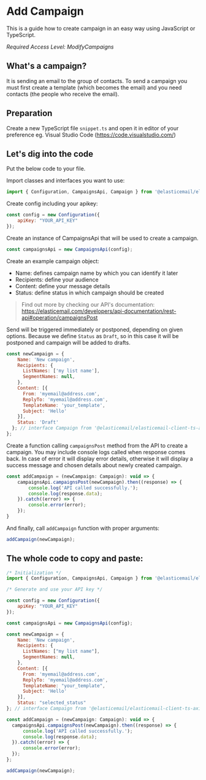 # Add Campaign

This is a guide how to create campaign in an easy way using JavaScript or TypeScript.

*Required Access Level: ModifyCampaigns*

## What's a campaign?
It is sending an email to the group of contacts. To send a campaign you must first create a template (which becomes the email) and you need contacts (the people who receive the email).

## Preparation
Create a new TypeScript file `snippet.ts` and open it in editor of your preference eg. Visual Studio Code (https://code.visualstudio.com/)

## Let's dig into the code

Put the below code to your file.

Import classes and interfaces you want to use:

```javascript
import { Configuration, CampaignsApi, Campaign } from '@elasticemail/elasticemail-client-ts-axios';
```

Create config including your apikey: 

```javascript
const config = new Configuration({
    apiKey: "YOUR_API_KEY"
});
```

Create an instance of CampaignsApi that will be used to create a campaign.

```javascript
const campaignsApi = new CampaignsApi(config);
```

Create an example campaign object:
- Name: defines campaign name by which you can identify it later
- Recipients: define your audience
- Content: define your message details
- Status: define status in which campaign should be created

> Find out more by checking our API's documentation: https://elasticemail.com/developers/api-documentation/rest-api#operation/campaignsPost

Send will be triggered immediately or postponed, depending on given options. 
Because we define `Status` as `Draft`, so in this case it will be postponed and campaign will be added to drafts.


```javascript
const newCampaign = {
    Name: 'New campaign',
    Recipients: {
      ListNames: ['my list name'],
      SegmentNames: null,
    },
    Content: [{
      From: 'myemail@address.com',
      ReplyTo: 'myemail@address.com',
      TemplateName: 'your_template',
      Subject: 'Hello'
    }],
    Status: 'Draft'
  }; // interface Campaign from '@elasticemail/elasticemail-client-ts-axios'
};
```

Create a function calling `campaignsPost` method from the API to create a campaign. You may include console logs called when response comes back.
In case of error it will display error details, otherwise it will display a success message and chosen details about newly created campaign.

```javascript
const addCampaign = (newCampaign: Campaign): void => {
    campaignsApi.campaignsPost(newCampaign).then((response) => {
        console.log('API called successfully.');
        console.log(response.data);
    }).catch((error) => {
        console.error(error);
    });
}
```

And finally, call `addCampaign` function with proper arguments: 

```javascript
addCampaign(newCampaign);
```


## The whole code to copy and paste:

```javascript
/* Initialization */
import { Configuration, CampaignsApi, Campaign } from '@elasticemail/elasticemail-client-ts-axios';

/* Generate and use your API key */

const config = new Configuration({
    apiKey: "YOUR_API_KEY"
});

const campaignsApi = new CampaignsApi(config);

const newCampaign = {
    Name: 'New campaign',
    Recipients: {
      ListNames: ["my list name"],
      SegmentNames: null,
    },
    Content: [{
      From: 'myemail@address.com',
      ReplyTo: 'myemail@address.com',
      TemplateName: "your_template",
      Subject: 'Hello'
    }],
    Status: "selected_status"
}; // interface Campaign from '@elasticemail/elasticemail-client-ts-axios'

const addCampaign = (newCampaign: Campaign): void => {
  campaignsApi.campaignsPost(newCampaign).then((response) => {
      console.log('API called successfully.');
      console.log(response.data);
  }).catch((error) => {
      console.error(error);
  });
};

addCampaign(newCampaign);
```